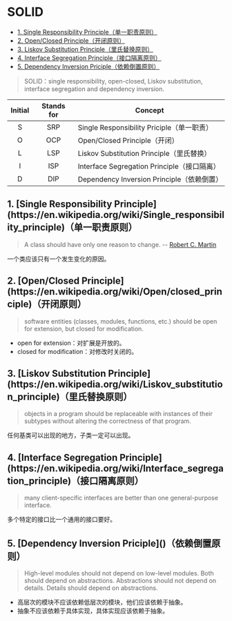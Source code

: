 # SOLID

- [1. Single Responsibility Principle（单一职责原则）](#SRP)
- [2. Open/Closed Principle（开闭原则）](#OCP)
- [3. Liskov Substitution Principle（里氏替换原则）](#LSP)
- [4. Interface Segregation Principle（接口隔离原则）](#ISP)
- [5. Dependency Inversion Priciple（依赖倒置原则）](#DIP)

> SOLID：single responsibility, open-closed, Liskov substitution, interface segregation and dependency inversion.


|Initial|Stands for|Concept|
|:--:|:--:|--|
|S|SRP|Single Responsibility Priciple（单一职责）|
|O|OCP|Open/Closed Principle（开闭）|
|L|LSP|Liskov Substitution Principle（里氏替换）|
|I|ISP|Interface Segregation Principle（接口隔离）|
|D|DIP|Dependency Inversion Principle（依赖倒置）|

<h2 id="SRP">1. [Single Responsibility Principle](https://en.wikipedia.org/wiki/Single_responsibility_principle)（单一职责原则）</h2>

> A class should have only one reason to change. -- [Robert C. Martin](https://en.wikipedia.org/wiki/Robert_Cecil_Martin)

一个类应该只有一个发生变化的原因。

<h2 id="OCP">2. [Open/Closed Principle](https://en.wikipedia.org/wiki/Open/closed_principle)（开闭原则）</h2>

> software entities (classes, modules, functions, etc.) should be open for extension, but closed for modification.

- open for extension：对扩展是开放的。
- closed for modification：对修改时关闭的。

<h2 id="LSP">3. [Liskov Substitution Principle](https://en.wikipedia.org/wiki/Liskov_substitution_principle)（里氏替换原则）</h2>

> objects in a program should be replaceable with instances of their subtypes without altering the correctness of that program.

任何基类可以出现的地方，子类一定可以出现。

<h2 id="ISP">4. [Interface Segregation Principle](https://en.wikipedia.org/wiki/Interface_segregation_principle)（接口隔离原则）</h2>

> many client-specific interfaces are better than one general-purpose interface.

多个特定的接口比一个通用的接口要好。

<h2 id="DIP">5. [Dependency Inversion Priciple]()（依赖倒置原则）</h2>

> High-level modules should not depend on low-level modules. Both should depend on abstractions.
> Abstractions should not depend on details. Details should depend on abstractions.

- 高层次的模块不应该依赖低层次的模块，他们应该依赖于抽象。
- 抽象不应该依赖于具体实现，具体实现应该依赖于抽象。
